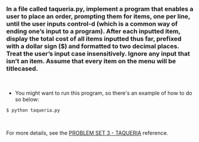### In a file called taqueria.py, implement a program that enables a user to place an order, prompting them for items, one per line, until the user inputs control-d (which is a common way of ending one’s input to a program). After each inputted item, display the total cost of all items inputted thus far, prefixed with a dollar sign ($) and formatted to two decimal places. Treat the user’s input case insensitively. Ignore any input that isn’t an item. Assume that every item on the menu will be titlecased.

<br />

* You might want to run this program, so there's an example of how to do so below:

```
$ python taqueria.py
```

<br />

For more details, see the [PROBLEM SET 3 - TAQUERIA](https://cs50.harvard.edu/python/2022/psets/3/taqueria/) reference.
